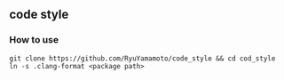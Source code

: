## code style
### How to use
```
git clone https://github.com/RyuYamamoto/code_style && cd cod_style
ln -s .clang-format <package path>
```
